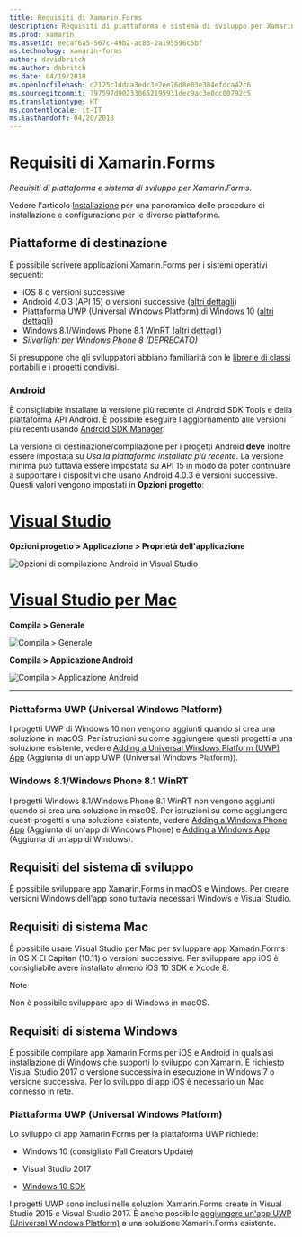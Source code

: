 ```yaml
---
title: Requisiti di Xamarin.Forms
description: Requisiti di piattaforma e sistema di sviluppo per Xamarin.Forms.
ms.prod: xamarin
ms.assetid: eecaf6a5-567c-49b2-ac83-2a195596c5bf
ms.technology: xamarin-forms
author: davidbritch
ms.author: dabritch
ms.date: 04/19/2018
ms.openlocfilehash: d2125c1ddaa3edc3e2ee76d8e03e384efdca42c6
ms.sourcegitcommit: 797597d902330652195931dec9ac3e0cc00792c5
ms.translationtype: HT
ms.contentlocale: it-IT
ms.lasthandoff: 04/20/2018
---
```

# <a name="xamarinforms-requirements"></a>Requisiti di Xamarin.Forms

_Requisiti di piattaforma e sistema di sviluppo per Xamarin.Forms._

Vedere l'articolo [Installazione](~/cross-platform/get-started/installation/index.md) per una panoramica delle procedure di installazione e configurazione per le diverse piattaforme.

## <a name="target-platforms"></a>Piattaforme di destinazione

È possibile scrivere applicazioni Xamarin.Forms per i sistemi operativi seguenti:

-  iOS 8 o versioni successive
-  Android 4.0.3 (API 15) o versioni successive ([altri dettagli](#android))
-  Piattaforma UWP (Universal Windows Platform) di Windows 10 ([altri dettagli](#windows10))
-  Windows 8.1/Windows Phone 8.1 WinRT ([altri dettagli](#windows))
-  *Silverlight per Windows Phone 8 (DEPRECATO)*

Si presuppone che gli sviluppatori abbiano familiarità con le [librerie di classi portabili](~/cross-platform/app-fundamentals/pcl.md) e i [progetti condivisi](~/cross-platform/app-fundamentals/shared-projects.md).

<a name="android" />

### <a name="android"></a>Android

È consigliabile installare la versione più recente di Android SDK Tools e della piattaforma API Android. È possibile eseguire l'aggiornamento alle versioni più recenti usando [Android SDK Manager](~/android/get-started/installation/android-sdk.md).

La versione di destinazione/compilazione per i progetti Android **deve** inoltre essere impostata su *Usa la piattaforma installata più recente*. La versione minima può tuttavia essere impostata su API 15 in modo da poter continuare a supportare i dispositivi che usano Android 4.0.3 e versioni successive. Questi valori vengono impostati in **Opzioni progetto**:

# <a name="visual-studiotabvswin"></a>[Visual Studio](#tab/vswin)

**Opzioni progetto > Applicazione > Proprietà dell'applicazione**

![](installation-images/options-android-vs-sml.png "Opzioni di compilazione Android in Visual Studio")

# <a name="visual-studio-for-mactabvsmac"></a>[Visual Studio per Mac](#tab/vsmac)

**Compila > Generale**

![](installation-images/options-general-sml.png "Compila > Generale")

**Compila > Applicazione Android**

![](installation-images/options-android-sml.png "Compila > Applicazione Android")

-----


<a name="windows10" />

### <a name="universal-windows-platform"></a>Piattaforma UWP (Universal Windows Platform)

I progetti UWP di Windows 10 non vengono aggiunti quando si crea una soluzione in macOS. Per istruzioni su come aggiungere questi progetti a una soluzione esistente, vedere [Adding a Universal Windows Platform (UWP) App](~/xamarin-forms/platform/windows/installation/universal.md) (Aggiunta di un'app UWP (Universal Windows Platform)).


<a name="windows" />

### <a name="windows-81--windows-phone-81-winrt"></a>Windows 8.1/Windows Phone 8.1 WinRT

I progetti Windows 8.1/Windows Phone 8.1 WinRT non vengono aggiunti quando si crea una soluzione in macOS. Per istruzioni su come aggiungere questi progetti a una soluzione esistente, vedere [Adding a Windows Phone App](~/xamarin-forms/platform/windows/installation/phone.md) (Aggiunta di un'app di Windows Phone) e [Adding a Windows App](~/xamarin-forms/platform/windows/installation/tablet.md) (Aggiunta di un'app di Windows).


## <a name="development-system-requirements"></a>Requisiti del sistema di sviluppo

È possibile sviluppare app Xamarin.Forms in macOS e Windows. Per creare versioni Windows dell'app sono tuttavia necessari Windows e Visual Studio.

## <a name="mac-system-requirements"></a>Requisiti di sistema Mac

È possibile usare Visual Studio per Mac per sviluppare app Xamarin.Forms in OS X El Capitan (10.11) o versioni successive. Per sviluppare app iOS è consigliabile avere installato almeno iOS 10 SDK e Xcode 8.

> [!NOTE]
>  Non è possibile sviluppare app di Windows in macOS.

## <a name="windows-system-requirements"></a>Requisiti di sistema Windows

È possibile compilare app Xamarin.Forms per iOS e Android in qualsiasi installazione di Windows che supporti lo sviluppo con Xamarin. È richiesto Visual Studio 2017 o versione successiva in esecuzione in Windows 7 o versione successiva. Per lo sviluppo di app iOS è necessario un Mac connesso in rete.

### <a name="universal-windows-platform-uwp"></a>Piattaforma UWP (Universal Windows Platform)

Lo sviluppo di app Xamarin.Forms per la piattaforma UWP richiede:

* Windows 10 (consigliato Fall Creators Update)

* Visual Studio 2017

* [Windows 10 SDK](https://dev.windows.com/downloads/windows-10-sdk)

I progetti UWP sono inclusi nelle soluzioni Xamarin.Forms create in Visual Studio 2015 e Visual Studio 2017.
È anche possibile [aggiungere un'app UWP (Universal Windows Platform)](~/xamarin-forms/platform/windows/installation/universal.md) a una soluzione Xamarin.Forms esistente.


